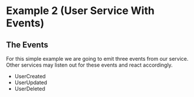 # Example 2 (User Service With Events)

## The Events

For this simple example we are going to emit three events from our service. Other services may listen out for these events and 
react accordingly. 

+ UserCreated
+ UserUpdated
+ UserDeleted
